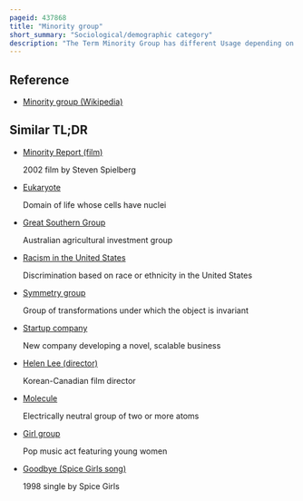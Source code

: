 ```yaml
---
pageid: 437868
title: "Minority group"
short_summary: "Sociological/demographic category"
description: "The Term Minority Group has different Usage depending on Context. According to its common Usage the Term Minority can simply be understood as demographic Sizes within a Population Ie. E. a group in society with the least number of individuals, or less than half, is a 'minority'. Generally a Minority Group is disempowered relative to the Majority and this characteristic lends itself to different Applications of the Term Minority."
---
```


## Reference

- [Minority group (Wikipedia)](https://en.wikipedia.org/?curid=437868)

## Similar TL;DR

- [Minority Report (film)](/tldr/en/minority-report-film)

  2002 film by Steven Spielberg

- [Eukaryote](/tldr/en/eukaryote)

  Domain of life whose cells have nuclei

- [Great Southern Group](/tldr/en/great-southern-group)

  Australian agricultural investment group

- [Racism in the United States](/tldr/en/racism-in-the-united-states)

  Discrimination based on race or ethnicity in the United States

- [Symmetry group](/tldr/en/symmetry-group)

  Group of transformations under which the object is invariant

- [Startup company](/tldr/en/startup-company)

  New company developing a novel, scalable business

- [Helen Lee (director)](/tldr/en/helen-lee-director)

  Korean-Canadian film director

- [Molecule](/tldr/en/molecule)

  Electrically neutral group of two or more atoms

- [Girl group](/tldr/en/girl-group)

  Pop music act featuring young women

- [Goodbye (Spice Girls song)](/tldr/en/goodbye-spice-girls-song)

  1998 single by Spice Girls
